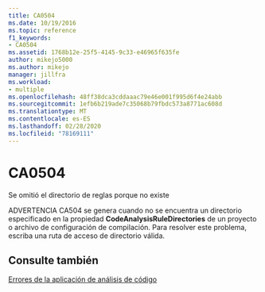 ```yaml
---
title: CA0504
ms.date: 10/19/2016
ms.topic: reference
f1_keywords:
- CA0504
ms.assetid: 1768b12e-25f5-4145-9c33-e46965f635fe
author: mikejo5000
ms.author: mikejo
manager: jillfra
ms.workload:
- multiple
ms.openlocfilehash: 48ff38dca3cddaaac79e46e001f995d6f4e24abb
ms.sourcegitcommit: 1efb6b219ade7c35068b79fbdc573a8771ac608d
ms.translationtype: MT
ms.contentlocale: es-ES
ms.lasthandoff: 02/28/2020
ms.locfileid: "78169111"
---
```

# <a name="ca0504"></a>CA0504
Se omitió el directorio de reglas porque no existe

ADVERTENCIA CA504 se genera cuando no se encuentra un directorio especificado en la propiedad **CodeAnalysisRuleDirectories** de un proyecto o archivo de configuración de compilación. Para resolver este problema, escriba una ruta de acceso de directorio válida.

## <a name="see-also"></a>Consulte también
[Errores de la aplicación de análisis de código](../code-quality/code-analysis-application-errors.md)
